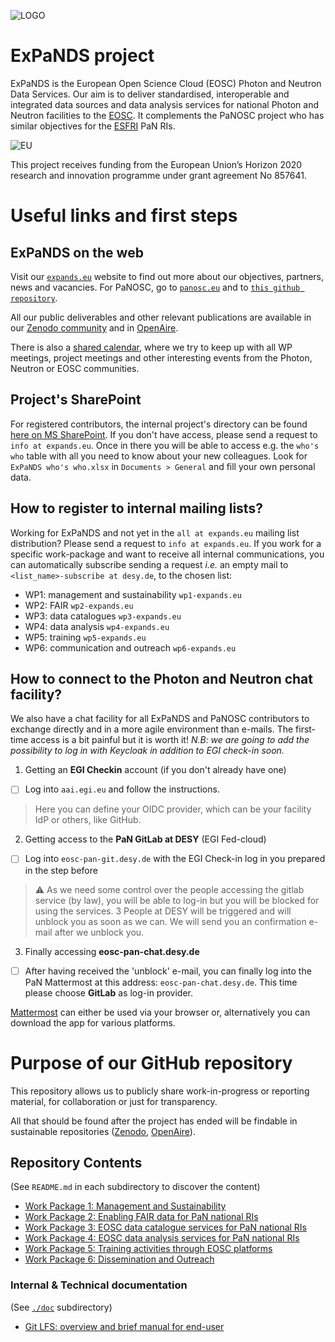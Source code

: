 ![LOGO](https://i2.wp.com/expands.eu/wp-content/uploads/2019/12/cloud-1.png?resize=1024%2C717&ssl=1)

# ExPaNDS project

ExPaNDS is the European Open Science Cloud (EOSC) Photon and Neutron Data Services. Our aim is to deliver standardised, interoperable and integrated data sources and data analysis services for national Photon and Neutron facilities to the [EOSC](https://www.eosc-portal.eu/). It complements the PaNOSC project who has similar objectives for the [ESFRI](https://www.esfri.eu/) PaN RIs.

![EU](https://i2.wp.com/expands.eu/wp-content/uploads/2019/09/eulogo.jpg?resize=100%2C67&ssl=1)

This project receives funding from the European Union’s Horizon 2020 research and innovation programme under grant agreement No 857641.

# Useful links and first steps
## ExPaNDS on the web
Visit our [`expands.eu`](https://expands.eu) website to find out more about our objectives, partners, news and vacancies. For PaNOSC, go to [`panosc.eu`](https://panosc.eu) and to [`this github repository`](https://github.com/panosc-eu/panosc).

All our public deliverables and other relevant publications are available in our [Zenodo community](https://zenodo.org/communities/expands/) and in [OpenAire](https://explore.openaire.eu/search/project?projectId=corda__h2020::9d87a9fbd7da1345ec6ba3a4710c4f68).

There is also a [shared calendar](https://calendar.google.com/calendar?cid=YWJnY3R2N3E5dnBvY2VhZzRnNnNndmprcjBAZ3JvdXAuY2FsZW5kYXIuZ29vZ2xlLmNvbQ), where we try to keep up with all WP meetings, project meetings and other interesting events from the Photon, Neutron or EOSC communities.

## Project's SharePoint
For registered contributors, the internal project's directory can be found [here on MS SharePoint](https://dlsltd.sharepoint.com/sites/GRA0046). If you don't have access, please send a request to `info at expands.eu`. Once in there you will be able to access e.g. the `who's who` table with all you need to know about your new colleagues. Look for `ExPaNDS who's who.xlsx` in `Documents > General` and fill your own personal data.

## How to register to internal mailing lists?
Working for ExPaNDS and not yet in the `all at expands.eu` mailing list distribution? Please send a request to `info at expands.eu`. If you work for a specific work-package and want to receive all internal communications, you can automatically subscribe sending a request *i.e.* an empty mail to `<list_name>-subscribe at desy.de`, to the chosen list:
- WP1: management and sustainability `wp1-expands.eu`
- WP2: FAIR `wp2-expands.eu`
- WP3: data catalogues `wp3-expands.eu`
- WP4: data analysis `wp4-expands.eu`
- WP5: training `wp5-expands.eu`
- WP6: communication and outreach `wp6-expands.eu`

## How to connect to the Photon and Neutron chat facility?
We also have a chat facility for all ExPaNDS and PaNOSC contributors to exchange directly and in a more agile environment than e-mails. The first-time access is a bit painful but it is worth it!
*N.B: we are going to add the possibility to log in with Keycloak in addition to EGI check-in soon.*

1. Getting an **EGI Checkin** account (if you don't already have one)
- [ ] Log into `aai.egi.eu` and follow the instructions.

> Here you can define your OIDC provider, which can be your facility IdP or others, like GitHub.

2. Getting access to the **PaN GitLab at DESY** (EGI Fed-cloud)
- [ ] Log into `eosc-pan-git.desy.de` with the EGI Check-in log in you prepared in the step before

> :warning: As we need some control over the people accessing the gitlab service (by law), you will be able to log-in but you will be blocked for using the services. 3 People at DESY will be triggered and will unblock you as soon as we can. We will send you an confirmation e-mail after we unblock you.

3. Finally accessing **eosc-pan-chat.desy.de**

- [ ] After having received the 'unblock' e-mail, you can finally log into the PaN Mattermost at this address: `eosc-pan-chat.desy.de`. This time please choose **GitLab** as log-in provider.

[Mattermost](https://mattermost.com/) can either be used via your browser or, alternatively you can download the app for various platforms.

# Purpose of our GitHub repository
This repository allows us to publicly share work-in-progress or reporting material, for collaboration or just for transparency.

All that should be found after the project has ended will be findable in sustainable repositories ([Zenodo](https://zenodo.org/), [OpenAire](https://www.openaire.eu/)).

## Repository Contents

(See `README.md` in each subdirectory to discover the content)

- [Work Package 1: Management and Sustainability](./WP1)
- [Work Package 2: Enabling FAIR data for PaN national RIs](./WP2)
- [Work Package 3: EOSC data catalogue services for PaN national RIs](./WP3)
- [Work Package 4: EOSC data analysis services for PaN national RIs](./WP4)
- [Work Package 5: Training activities through EOSC platforms](./WP5)
- [Work Package 6: Dissemination and Outreach](./WP6)

### Internal & Technical documentation

(See [`./doc`](./doc) subdirectory)

- [Git LFS: overview and brief manual for end-user](./doc/git-lfs.md)
